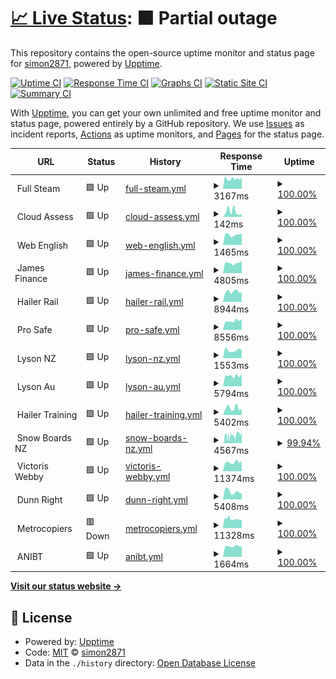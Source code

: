 # [📈 Live Status](https://demo.upptime.js.org): <!--live status--> **🟧 Partial outage**

This repository contains the open-source uptime monitor and status page for [simon2871](https://demo.upptime.js.org), powered by [Upptime](https://github.com/upptime/upptime).

[![Uptime CI](https://github.com/simon2871/fs-websitemonitor/workflows/Uptime%20CI/badge.svg)](https://github.com/simon2871/fs-websitemonitor/actions?query=workflow%3A%22Uptime+CI%22)
[![Response Time CI](https://github.com/simon2871/fs-websitemonitor/workflows/Response%20Time%20CI/badge.svg)](https://github.com/simon2871/fs-websitemonitor/actions?query=workflow%3A%22Response+Time+CI%22)
[![Graphs CI](https://github.com/simon2871/fs-websitemonitor/workflows/Graphs%20CI/badge.svg)](https://github.com/simon2871/fs-websitemonitor/actions?query=workflow%3A%22Graphs+CI%22)
[![Static Site CI](https://github.com/simon2871/fs-websitemonitor/workflows/Static%20Site%20CI/badge.svg)](https://github.com/simon2871/fs-websitemonitor/actions?query=workflow%3A%22Static+Site+CI%22)
[![Summary CI](https://github.com/simon2871/fs-websitemonitor/workflows/Summary%20CI/badge.svg)](https://github.com/simon2871/fs-websitemonitor/actions?query=workflow%3A%22Summary+CI%22)

With [Upptime](https://upptime.js.org), you can get your own unlimited and free uptime monitor and status page, powered entirely by a GitHub repository. We use [Issues](https://github.com/simon2871/fs-websitemonitor/issues) as incident reports, [Actions](https://github.com/simon2871/fs-websitemonitor/actions) as uptime monitors, and [Pages](https://demo.upptime.js.org) for the status page.

<!--start: status pages-->
<!-- This summary is generated by Upptime (https://github.com/upptime/upptime) -->
<!-- Do not edit this manually, your changes will be overwritten -->
<!-- prettier-ignore -->
| URL | Status | History | Response Time | Uptime |
| --- | ------ | ------- | ------------- | ------ |
| <img alt="" src="https://icons.duckduckgo.com/ip3/.ico" height="13"> Full Steam | 🟩 Up | [full-steam.yml](https://github.com/simon2871/fs-websitemonitor/commits/HEAD/history/full-steam.yml) | <details><summary><img alt="Response time graph" src="./graphs/full-steam/response-time-week.png" height="20"> 3167ms</summary><br><a href="https://simon2871.github.io/fs-websitemonitor/history/full-steam"><img alt="Response time 3598" src="https://img.shields.io/endpoint?url=https%3A%2F%2Fraw.githubusercontent.com%2Fsimon2871%2Ffs-websitemonitor%2FHEAD%2Fapi%2Ffull-steam%2Fresponse-time.json"></a><br><a href="https://simon2871.github.io/fs-websitemonitor/history/full-steam"><img alt="24-hour response time 3437" src="https://img.shields.io/endpoint?url=https%3A%2F%2Fraw.githubusercontent.com%2Fsimon2871%2Ffs-websitemonitor%2FHEAD%2Fapi%2Ffull-steam%2Fresponse-time-day.json"></a><br><a href="https://simon2871.github.io/fs-websitemonitor/history/full-steam"><img alt="7-day response time 3167" src="https://img.shields.io/endpoint?url=https%3A%2F%2Fraw.githubusercontent.com%2Fsimon2871%2Ffs-websitemonitor%2FHEAD%2Fapi%2Ffull-steam%2Fresponse-time-week.json"></a><br><a href="https://simon2871.github.io/fs-websitemonitor/history/full-steam"><img alt="30-day response time 3723" src="https://img.shields.io/endpoint?url=https%3A%2F%2Fraw.githubusercontent.com%2Fsimon2871%2Ffs-websitemonitor%2FHEAD%2Fapi%2Ffull-steam%2Fresponse-time-month.json"></a><br><a href="https://simon2871.github.io/fs-websitemonitor/history/full-steam"><img alt="1-year response time 3598" src="https://img.shields.io/endpoint?url=https%3A%2F%2Fraw.githubusercontent.com%2Fsimon2871%2Ffs-websitemonitor%2FHEAD%2Fapi%2Ffull-steam%2Fresponse-time-year.json"></a></details> | <details><summary><a href="https://simon2871.github.io/fs-websitemonitor/history/full-steam">100.00%</a></summary><a href="https://simon2871.github.io/fs-websitemonitor/history/full-steam"><img alt="All-time uptime 96.96%" src="https://img.shields.io/endpoint?url=https%3A%2F%2Fraw.githubusercontent.com%2Fsimon2871%2Ffs-websitemonitor%2FHEAD%2Fapi%2Ffull-steam%2Fuptime.json"></a><br><a href="https://simon2871.github.io/fs-websitemonitor/history/full-steam"><img alt="24-hour uptime 100.00%" src="https://img.shields.io/endpoint?url=https%3A%2F%2Fraw.githubusercontent.com%2Fsimon2871%2Ffs-websitemonitor%2FHEAD%2Fapi%2Ffull-steam%2Fuptime-day.json"></a><br><a href="https://simon2871.github.io/fs-websitemonitor/history/full-steam"><img alt="7-day uptime 100.00%" src="https://img.shields.io/endpoint?url=https%3A%2F%2Fraw.githubusercontent.com%2Fsimon2871%2Ffs-websitemonitor%2FHEAD%2Fapi%2Ffull-steam%2Fuptime-week.json"></a><br><a href="https://simon2871.github.io/fs-websitemonitor/history/full-steam"><img alt="30-day uptime 99.83%" src="https://img.shields.io/endpoint?url=https%3A%2F%2Fraw.githubusercontent.com%2Fsimon2871%2Ffs-websitemonitor%2FHEAD%2Fapi%2Ffull-steam%2Fuptime-month.json"></a><br><a href="https://simon2871.github.io/fs-websitemonitor/history/full-steam"><img alt="1-year uptime 96.96%" src="https://img.shields.io/endpoint?url=https%3A%2F%2Fraw.githubusercontent.com%2Fsimon2871%2Ffs-websitemonitor%2FHEAD%2Fapi%2Ffull-steam%2Fuptime-year.json"></a></details>
| <img alt="" src="https://icons.duckduckgo.com/ip3/.ico" height="13"> Cloud Assess | 🟩 Up | [cloud-assess.yml](https://github.com/simon2871/fs-websitemonitor/commits/HEAD/history/cloud-assess.yml) | <details><summary><img alt="Response time graph" src="./graphs/cloud-assess/response-time-week.png" height="20"> 142ms</summary><br><a href="https://simon2871.github.io/fs-websitemonitor/history/cloud-assess"><img alt="Response time 294" src="https://img.shields.io/endpoint?url=https%3A%2F%2Fraw.githubusercontent.com%2Fsimon2871%2Ffs-websitemonitor%2FHEAD%2Fapi%2Fcloud-assess%2Fresponse-time.json"></a><br><a href="https://simon2871.github.io/fs-websitemonitor/history/cloud-assess"><img alt="24-hour response time 79" src="https://img.shields.io/endpoint?url=https%3A%2F%2Fraw.githubusercontent.com%2Fsimon2871%2Ffs-websitemonitor%2FHEAD%2Fapi%2Fcloud-assess%2Fresponse-time-day.json"></a><br><a href="https://simon2871.github.io/fs-websitemonitor/history/cloud-assess"><img alt="7-day response time 142" src="https://img.shields.io/endpoint?url=https%3A%2F%2Fraw.githubusercontent.com%2Fsimon2871%2Ffs-websitemonitor%2FHEAD%2Fapi%2Fcloud-assess%2Fresponse-time-week.json"></a><br><a href="https://simon2871.github.io/fs-websitemonitor/history/cloud-assess"><img alt="30-day response time 191" src="https://img.shields.io/endpoint?url=https%3A%2F%2Fraw.githubusercontent.com%2Fsimon2871%2Ffs-websitemonitor%2FHEAD%2Fapi%2Fcloud-assess%2Fresponse-time-month.json"></a><br><a href="https://simon2871.github.io/fs-websitemonitor/history/cloud-assess"><img alt="1-year response time 294" src="https://img.shields.io/endpoint?url=https%3A%2F%2Fraw.githubusercontent.com%2Fsimon2871%2Ffs-websitemonitor%2FHEAD%2Fapi%2Fcloud-assess%2Fresponse-time-year.json"></a></details> | <details><summary><a href="https://simon2871.github.io/fs-websitemonitor/history/cloud-assess">100.00%</a></summary><a href="https://simon2871.github.io/fs-websitemonitor/history/cloud-assess"><img alt="All-time uptime 99.96%" src="https://img.shields.io/endpoint?url=https%3A%2F%2Fraw.githubusercontent.com%2Fsimon2871%2Ffs-websitemonitor%2FHEAD%2Fapi%2Fcloud-assess%2Fuptime.json"></a><br><a href="https://simon2871.github.io/fs-websitemonitor/history/cloud-assess"><img alt="24-hour uptime 100.00%" src="https://img.shields.io/endpoint?url=https%3A%2F%2Fraw.githubusercontent.com%2Fsimon2871%2Ffs-websitemonitor%2FHEAD%2Fapi%2Fcloud-assess%2Fuptime-day.json"></a><br><a href="https://simon2871.github.io/fs-websitemonitor/history/cloud-assess"><img alt="7-day uptime 100.00%" src="https://img.shields.io/endpoint?url=https%3A%2F%2Fraw.githubusercontent.com%2Fsimon2871%2Ffs-websitemonitor%2FHEAD%2Fapi%2Fcloud-assess%2Fuptime-week.json"></a><br><a href="https://simon2871.github.io/fs-websitemonitor/history/cloud-assess"><img alt="30-day uptime 100.00%" src="https://img.shields.io/endpoint?url=https%3A%2F%2Fraw.githubusercontent.com%2Fsimon2871%2Ffs-websitemonitor%2FHEAD%2Fapi%2Fcloud-assess%2Fuptime-month.json"></a><br><a href="https://simon2871.github.io/fs-websitemonitor/history/cloud-assess"><img alt="1-year uptime 99.96%" src="https://img.shields.io/endpoint?url=https%3A%2F%2Fraw.githubusercontent.com%2Fsimon2871%2Ffs-websitemonitor%2FHEAD%2Fapi%2Fcloud-assess%2Fuptime-year.json"></a></details>
| <img alt="" src="https://icons.duckduckgo.com/ip3/.ico" height="13"> Web English | 🟩 Up | [web-english.yml](https://github.com/simon2871/fs-websitemonitor/commits/HEAD/history/web-english.yml) | <details><summary><img alt="Response time graph" src="./graphs/web-english/response-time-week.png" height="20"> 1465ms</summary><br><a href="https://simon2871.github.io/fs-websitemonitor/history/web-english"><img alt="Response time 1514" src="https://img.shields.io/endpoint?url=https%3A%2F%2Fraw.githubusercontent.com%2Fsimon2871%2Ffs-websitemonitor%2FHEAD%2Fapi%2Fweb-english%2Fresponse-time.json"></a><br><a href="https://simon2871.github.io/fs-websitemonitor/history/web-english"><img alt="24-hour response time 1654" src="https://img.shields.io/endpoint?url=https%3A%2F%2Fraw.githubusercontent.com%2Fsimon2871%2Ffs-websitemonitor%2FHEAD%2Fapi%2Fweb-english%2Fresponse-time-day.json"></a><br><a href="https://simon2871.github.io/fs-websitemonitor/history/web-english"><img alt="7-day response time 1465" src="https://img.shields.io/endpoint?url=https%3A%2F%2Fraw.githubusercontent.com%2Fsimon2871%2Ffs-websitemonitor%2FHEAD%2Fapi%2Fweb-english%2Fresponse-time-week.json"></a><br><a href="https://simon2871.github.io/fs-websitemonitor/history/web-english"><img alt="30-day response time 1434" src="https://img.shields.io/endpoint?url=https%3A%2F%2Fraw.githubusercontent.com%2Fsimon2871%2Ffs-websitemonitor%2FHEAD%2Fapi%2Fweb-english%2Fresponse-time-month.json"></a><br><a href="https://simon2871.github.io/fs-websitemonitor/history/web-english"><img alt="1-year response time 1514" src="https://img.shields.io/endpoint?url=https%3A%2F%2Fraw.githubusercontent.com%2Fsimon2871%2Ffs-websitemonitor%2FHEAD%2Fapi%2Fweb-english%2Fresponse-time-year.json"></a></details> | <details><summary><a href="https://simon2871.github.io/fs-websitemonitor/history/web-english">100.00%</a></summary><a href="https://simon2871.github.io/fs-websitemonitor/history/web-english"><img alt="All-time uptime 99.94%" src="https://img.shields.io/endpoint?url=https%3A%2F%2Fraw.githubusercontent.com%2Fsimon2871%2Ffs-websitemonitor%2FHEAD%2Fapi%2Fweb-english%2Fuptime.json"></a><br><a href="https://simon2871.github.io/fs-websitemonitor/history/web-english"><img alt="24-hour uptime 100.00%" src="https://img.shields.io/endpoint?url=https%3A%2F%2Fraw.githubusercontent.com%2Fsimon2871%2Ffs-websitemonitor%2FHEAD%2Fapi%2Fweb-english%2Fuptime-day.json"></a><br><a href="https://simon2871.github.io/fs-websitemonitor/history/web-english"><img alt="7-day uptime 100.00%" src="https://img.shields.io/endpoint?url=https%3A%2F%2Fraw.githubusercontent.com%2Fsimon2871%2Ffs-websitemonitor%2FHEAD%2Fapi%2Fweb-english%2Fuptime-week.json"></a><br><a href="https://simon2871.github.io/fs-websitemonitor/history/web-english"><img alt="30-day uptime 100.00%" src="https://img.shields.io/endpoint?url=https%3A%2F%2Fraw.githubusercontent.com%2Fsimon2871%2Ffs-websitemonitor%2FHEAD%2Fapi%2Fweb-english%2Fuptime-month.json"></a><br><a href="https://simon2871.github.io/fs-websitemonitor/history/web-english"><img alt="1-year uptime 99.94%" src="https://img.shields.io/endpoint?url=https%3A%2F%2Fraw.githubusercontent.com%2Fsimon2871%2Ffs-websitemonitor%2FHEAD%2Fapi%2Fweb-english%2Fuptime-year.json"></a></details>
| <img alt="" src="https://icons.duckduckgo.com/ip3/.ico" height="13"> James Finance | 🟩 Up | [james-finance.yml](https://github.com/simon2871/fs-websitemonitor/commits/HEAD/history/james-finance.yml) | <details><summary><img alt="Response time graph" src="./graphs/james-finance/response-time-week.png" height="20"> 4805ms</summary><br><a href="https://simon2871.github.io/fs-websitemonitor/history/james-finance"><img alt="Response time 4375" src="https://img.shields.io/endpoint?url=https%3A%2F%2Fraw.githubusercontent.com%2Fsimon2871%2Ffs-websitemonitor%2FHEAD%2Fapi%2Fjames-finance%2Fresponse-time.json"></a><br><a href="https://simon2871.github.io/fs-websitemonitor/history/james-finance"><img alt="24-hour response time 5823" src="https://img.shields.io/endpoint?url=https%3A%2F%2Fraw.githubusercontent.com%2Fsimon2871%2Ffs-websitemonitor%2FHEAD%2Fapi%2Fjames-finance%2Fresponse-time-day.json"></a><br><a href="https://simon2871.github.io/fs-websitemonitor/history/james-finance"><img alt="7-day response time 4805" src="https://img.shields.io/endpoint?url=https%3A%2F%2Fraw.githubusercontent.com%2Fsimon2871%2Ffs-websitemonitor%2FHEAD%2Fapi%2Fjames-finance%2Fresponse-time-week.json"></a><br><a href="https://simon2871.github.io/fs-websitemonitor/history/james-finance"><img alt="30-day response time 4635" src="https://img.shields.io/endpoint?url=https%3A%2F%2Fraw.githubusercontent.com%2Fsimon2871%2Ffs-websitemonitor%2FHEAD%2Fapi%2Fjames-finance%2Fresponse-time-month.json"></a><br><a href="https://simon2871.github.io/fs-websitemonitor/history/james-finance"><img alt="1-year response time 4375" src="https://img.shields.io/endpoint?url=https%3A%2F%2Fraw.githubusercontent.com%2Fsimon2871%2Ffs-websitemonitor%2FHEAD%2Fapi%2Fjames-finance%2Fresponse-time-year.json"></a></details> | <details><summary><a href="https://simon2871.github.io/fs-websitemonitor/history/james-finance">100.00%</a></summary><a href="https://simon2871.github.io/fs-websitemonitor/history/james-finance"><img alt="All-time uptime 99.94%" src="https://img.shields.io/endpoint?url=https%3A%2F%2Fraw.githubusercontent.com%2Fsimon2871%2Ffs-websitemonitor%2FHEAD%2Fapi%2Fjames-finance%2Fuptime.json"></a><br><a href="https://simon2871.github.io/fs-websitemonitor/history/james-finance"><img alt="24-hour uptime 100.00%" src="https://img.shields.io/endpoint?url=https%3A%2F%2Fraw.githubusercontent.com%2Fsimon2871%2Ffs-websitemonitor%2FHEAD%2Fapi%2Fjames-finance%2Fuptime-day.json"></a><br><a href="https://simon2871.github.io/fs-websitemonitor/history/james-finance"><img alt="7-day uptime 100.00%" src="https://img.shields.io/endpoint?url=https%3A%2F%2Fraw.githubusercontent.com%2Fsimon2871%2Ffs-websitemonitor%2FHEAD%2Fapi%2Fjames-finance%2Fuptime-week.json"></a><br><a href="https://simon2871.github.io/fs-websitemonitor/history/james-finance"><img alt="30-day uptime 100.00%" src="https://img.shields.io/endpoint?url=https%3A%2F%2Fraw.githubusercontent.com%2Fsimon2871%2Ffs-websitemonitor%2FHEAD%2Fapi%2Fjames-finance%2Fuptime-month.json"></a><br><a href="https://simon2871.github.io/fs-websitemonitor/history/james-finance"><img alt="1-year uptime 99.94%" src="https://img.shields.io/endpoint?url=https%3A%2F%2Fraw.githubusercontent.com%2Fsimon2871%2Ffs-websitemonitor%2FHEAD%2Fapi%2Fjames-finance%2Fuptime-year.json"></a></details>
| <img alt="" src="https://icons.duckduckgo.com/ip3/.ico" height="13"> Hailer Rail | 🟩 Up | [hailer-rail.yml](https://github.com/simon2871/fs-websitemonitor/commits/HEAD/history/hailer-rail.yml) | <details><summary><img alt="Response time graph" src="./graphs/hailer-rail/response-time-week.png" height="20"> 8944ms</summary><br><a href="https://simon2871.github.io/fs-websitemonitor/history/hailer-rail"><img alt="Response time 9439" src="https://img.shields.io/endpoint?url=https%3A%2F%2Fraw.githubusercontent.com%2Fsimon2871%2Ffs-websitemonitor%2FHEAD%2Fapi%2Fhailer-rail%2Fresponse-time.json"></a><br><a href="https://simon2871.github.io/fs-websitemonitor/history/hailer-rail"><img alt="24-hour response time 7217" src="https://img.shields.io/endpoint?url=https%3A%2F%2Fraw.githubusercontent.com%2Fsimon2871%2Ffs-websitemonitor%2FHEAD%2Fapi%2Fhailer-rail%2Fresponse-time-day.json"></a><br><a href="https://simon2871.github.io/fs-websitemonitor/history/hailer-rail"><img alt="7-day response time 8944" src="https://img.shields.io/endpoint?url=https%3A%2F%2Fraw.githubusercontent.com%2Fsimon2871%2Ffs-websitemonitor%2FHEAD%2Fapi%2Fhailer-rail%2Fresponse-time-week.json"></a><br><a href="https://simon2871.github.io/fs-websitemonitor/history/hailer-rail"><img alt="30-day response time 9242" src="https://img.shields.io/endpoint?url=https%3A%2F%2Fraw.githubusercontent.com%2Fsimon2871%2Ffs-websitemonitor%2FHEAD%2Fapi%2Fhailer-rail%2Fresponse-time-month.json"></a><br><a href="https://simon2871.github.io/fs-websitemonitor/history/hailer-rail"><img alt="1-year response time 9439" src="https://img.shields.io/endpoint?url=https%3A%2F%2Fraw.githubusercontent.com%2Fsimon2871%2Ffs-websitemonitor%2FHEAD%2Fapi%2Fhailer-rail%2Fresponse-time-year.json"></a></details> | <details><summary><a href="https://simon2871.github.io/fs-websitemonitor/history/hailer-rail">100.00%</a></summary><a href="https://simon2871.github.io/fs-websitemonitor/history/hailer-rail"><img alt="All-time uptime 99.92%" src="https://img.shields.io/endpoint?url=https%3A%2F%2Fraw.githubusercontent.com%2Fsimon2871%2Ffs-websitemonitor%2FHEAD%2Fapi%2Fhailer-rail%2Fuptime.json"></a><br><a href="https://simon2871.github.io/fs-websitemonitor/history/hailer-rail"><img alt="24-hour uptime 100.00%" src="https://img.shields.io/endpoint?url=https%3A%2F%2Fraw.githubusercontent.com%2Fsimon2871%2Ffs-websitemonitor%2FHEAD%2Fapi%2Fhailer-rail%2Fuptime-day.json"></a><br><a href="https://simon2871.github.io/fs-websitemonitor/history/hailer-rail"><img alt="7-day uptime 100.00%" src="https://img.shields.io/endpoint?url=https%3A%2F%2Fraw.githubusercontent.com%2Fsimon2871%2Ffs-websitemonitor%2FHEAD%2Fapi%2Fhailer-rail%2Fuptime-week.json"></a><br><a href="https://simon2871.github.io/fs-websitemonitor/history/hailer-rail"><img alt="30-day uptime 99.93%" src="https://img.shields.io/endpoint?url=https%3A%2F%2Fraw.githubusercontent.com%2Fsimon2871%2Ffs-websitemonitor%2FHEAD%2Fapi%2Fhailer-rail%2Fuptime-month.json"></a><br><a href="https://simon2871.github.io/fs-websitemonitor/history/hailer-rail"><img alt="1-year uptime 99.92%" src="https://img.shields.io/endpoint?url=https%3A%2F%2Fraw.githubusercontent.com%2Fsimon2871%2Ffs-websitemonitor%2FHEAD%2Fapi%2Fhailer-rail%2Fuptime-year.json"></a></details>
| <img alt="" src="https://icons.duckduckgo.com/ip3/.ico" height="13"> Pro Safe | 🟩 Up | [pro-safe.yml](https://github.com/simon2871/fs-websitemonitor/commits/HEAD/history/pro-safe.yml) | <details><summary><img alt="Response time graph" src="./graphs/pro-safe/response-time-week.png" height="20"> 8556ms</summary><br><a href="https://simon2871.github.io/fs-websitemonitor/history/pro-safe"><img alt="Response time 9005" src="https://img.shields.io/endpoint?url=https%3A%2F%2Fraw.githubusercontent.com%2Fsimon2871%2Ffs-websitemonitor%2FHEAD%2Fapi%2Fpro-safe%2Fresponse-time.json"></a><br><a href="https://simon2871.github.io/fs-websitemonitor/history/pro-safe"><img alt="24-hour response time 10295" src="https://img.shields.io/endpoint?url=https%3A%2F%2Fraw.githubusercontent.com%2Fsimon2871%2Ffs-websitemonitor%2FHEAD%2Fapi%2Fpro-safe%2Fresponse-time-day.json"></a><br><a href="https://simon2871.github.io/fs-websitemonitor/history/pro-safe"><img alt="7-day response time 8556" src="https://img.shields.io/endpoint?url=https%3A%2F%2Fraw.githubusercontent.com%2Fsimon2871%2Ffs-websitemonitor%2FHEAD%2Fapi%2Fpro-safe%2Fresponse-time-week.json"></a><br><a href="https://simon2871.github.io/fs-websitemonitor/history/pro-safe"><img alt="30-day response time 9589" src="https://img.shields.io/endpoint?url=https%3A%2F%2Fraw.githubusercontent.com%2Fsimon2871%2Ffs-websitemonitor%2FHEAD%2Fapi%2Fpro-safe%2Fresponse-time-month.json"></a><br><a href="https://simon2871.github.io/fs-websitemonitor/history/pro-safe"><img alt="1-year response time 9005" src="https://img.shields.io/endpoint?url=https%3A%2F%2Fraw.githubusercontent.com%2Fsimon2871%2Ffs-websitemonitor%2FHEAD%2Fapi%2Fpro-safe%2Fresponse-time-year.json"></a></details> | <details><summary><a href="https://simon2871.github.io/fs-websitemonitor/history/pro-safe">100.00%</a></summary><a href="https://simon2871.github.io/fs-websitemonitor/history/pro-safe"><img alt="All-time uptime 99.80%" src="https://img.shields.io/endpoint?url=https%3A%2F%2Fraw.githubusercontent.com%2Fsimon2871%2Ffs-websitemonitor%2FHEAD%2Fapi%2Fpro-safe%2Fuptime.json"></a><br><a href="https://simon2871.github.io/fs-websitemonitor/history/pro-safe"><img alt="24-hour uptime 100.00%" src="https://img.shields.io/endpoint?url=https%3A%2F%2Fraw.githubusercontent.com%2Fsimon2871%2Ffs-websitemonitor%2FHEAD%2Fapi%2Fpro-safe%2Fuptime-day.json"></a><br><a href="https://simon2871.github.io/fs-websitemonitor/history/pro-safe"><img alt="7-day uptime 100.00%" src="https://img.shields.io/endpoint?url=https%3A%2F%2Fraw.githubusercontent.com%2Fsimon2871%2Ffs-websitemonitor%2FHEAD%2Fapi%2Fpro-safe%2Fuptime-week.json"></a><br><a href="https://simon2871.github.io/fs-websitemonitor/history/pro-safe"><img alt="30-day uptime 100.00%" src="https://img.shields.io/endpoint?url=https%3A%2F%2Fraw.githubusercontent.com%2Fsimon2871%2Ffs-websitemonitor%2FHEAD%2Fapi%2Fpro-safe%2Fuptime-month.json"></a><br><a href="https://simon2871.github.io/fs-websitemonitor/history/pro-safe"><img alt="1-year uptime 99.80%" src="https://img.shields.io/endpoint?url=https%3A%2F%2Fraw.githubusercontent.com%2Fsimon2871%2Ffs-websitemonitor%2FHEAD%2Fapi%2Fpro-safe%2Fuptime-year.json"></a></details>
| <img alt="" src="https://icons.duckduckgo.com/ip3/.ico" height="13"> Lyson NZ | 🟩 Up | [lyson-nz.yml](https://github.com/simon2871/fs-websitemonitor/commits/HEAD/history/lyson-nz.yml) | <details><summary><img alt="Response time graph" src="./graphs/lyson-nz/response-time-week.png" height="20"> 1553ms</summary><br><a href="https://simon2871.github.io/fs-websitemonitor/history/lyson-nz"><img alt="Response time 3134" src="https://img.shields.io/endpoint?url=https%3A%2F%2Fraw.githubusercontent.com%2Fsimon2871%2Ffs-websitemonitor%2FHEAD%2Fapi%2Flyson-nz%2Fresponse-time.json"></a><br><a href="https://simon2871.github.io/fs-websitemonitor/history/lyson-nz"><img alt="24-hour response time 1616" src="https://img.shields.io/endpoint?url=https%3A%2F%2Fraw.githubusercontent.com%2Fsimon2871%2Ffs-websitemonitor%2FHEAD%2Fapi%2Flyson-nz%2Fresponse-time-day.json"></a><br><a href="https://simon2871.github.io/fs-websitemonitor/history/lyson-nz"><img alt="7-day response time 1553" src="https://img.shields.io/endpoint?url=https%3A%2F%2Fraw.githubusercontent.com%2Fsimon2871%2Ffs-websitemonitor%2FHEAD%2Fapi%2Flyson-nz%2Fresponse-time-week.json"></a><br><a href="https://simon2871.github.io/fs-websitemonitor/history/lyson-nz"><img alt="30-day response time 1500" src="https://img.shields.io/endpoint?url=https%3A%2F%2Fraw.githubusercontent.com%2Fsimon2871%2Ffs-websitemonitor%2FHEAD%2Fapi%2Flyson-nz%2Fresponse-time-month.json"></a><br><a href="https://simon2871.github.io/fs-websitemonitor/history/lyson-nz"><img alt="1-year response time 3134" src="https://img.shields.io/endpoint?url=https%3A%2F%2Fraw.githubusercontent.com%2Fsimon2871%2Ffs-websitemonitor%2FHEAD%2Fapi%2Flyson-nz%2Fresponse-time-year.json"></a></details> | <details><summary><a href="https://simon2871.github.io/fs-websitemonitor/history/lyson-nz">100.00%</a></summary><a href="https://simon2871.github.io/fs-websitemonitor/history/lyson-nz"><img alt="All-time uptime 98.65%" src="https://img.shields.io/endpoint?url=https%3A%2F%2Fraw.githubusercontent.com%2Fsimon2871%2Ffs-websitemonitor%2FHEAD%2Fapi%2Flyson-nz%2Fuptime.json"></a><br><a href="https://simon2871.github.io/fs-websitemonitor/history/lyson-nz"><img alt="24-hour uptime 100.00%" src="https://img.shields.io/endpoint?url=https%3A%2F%2Fraw.githubusercontent.com%2Fsimon2871%2Ffs-websitemonitor%2FHEAD%2Fapi%2Flyson-nz%2Fuptime-day.json"></a><br><a href="https://simon2871.github.io/fs-websitemonitor/history/lyson-nz"><img alt="7-day uptime 100.00%" src="https://img.shields.io/endpoint?url=https%3A%2F%2Fraw.githubusercontent.com%2Fsimon2871%2Ffs-websitemonitor%2FHEAD%2Fapi%2Flyson-nz%2Fuptime-week.json"></a><br><a href="https://simon2871.github.io/fs-websitemonitor/history/lyson-nz"><img alt="30-day uptime 100.00%" src="https://img.shields.io/endpoint?url=https%3A%2F%2Fraw.githubusercontent.com%2Fsimon2871%2Ffs-websitemonitor%2FHEAD%2Fapi%2Flyson-nz%2Fuptime-month.json"></a><br><a href="https://simon2871.github.io/fs-websitemonitor/history/lyson-nz"><img alt="1-year uptime 98.65%" src="https://img.shields.io/endpoint?url=https%3A%2F%2Fraw.githubusercontent.com%2Fsimon2871%2Ffs-websitemonitor%2FHEAD%2Fapi%2Flyson-nz%2Fuptime-year.json"></a></details>
| <img alt="" src="https://icons.duckduckgo.com/ip3/.ico" height="13"> Lyson Au | 🟩 Up | [lyson-au.yml](https://github.com/simon2871/fs-websitemonitor/commits/HEAD/history/lyson-au.yml) | <details><summary><img alt="Response time graph" src="./graphs/lyson-au/response-time-week.png" height="20"> 5794ms</summary><br><a href="https://simon2871.github.io/fs-websitemonitor/history/lyson-au"><img alt="Response time 5111" src="https://img.shields.io/endpoint?url=https%3A%2F%2Fraw.githubusercontent.com%2Fsimon2871%2Ffs-websitemonitor%2FHEAD%2Fapi%2Flyson-au%2Fresponse-time.json"></a><br><a href="https://simon2871.github.io/fs-websitemonitor/history/lyson-au"><img alt="24-hour response time 6721" src="https://img.shields.io/endpoint?url=https%3A%2F%2Fraw.githubusercontent.com%2Fsimon2871%2Ffs-websitemonitor%2FHEAD%2Fapi%2Flyson-au%2Fresponse-time-day.json"></a><br><a href="https://simon2871.github.io/fs-websitemonitor/history/lyson-au"><img alt="7-day response time 5794" src="https://img.shields.io/endpoint?url=https%3A%2F%2Fraw.githubusercontent.com%2Fsimon2871%2Ffs-websitemonitor%2FHEAD%2Fapi%2Flyson-au%2Fresponse-time-week.json"></a><br><a href="https://simon2871.github.io/fs-websitemonitor/history/lyson-au"><img alt="30-day response time 5143" src="https://img.shields.io/endpoint?url=https%3A%2F%2Fraw.githubusercontent.com%2Fsimon2871%2Ffs-websitemonitor%2FHEAD%2Fapi%2Flyson-au%2Fresponse-time-month.json"></a><br><a href="https://simon2871.github.io/fs-websitemonitor/history/lyson-au"><img alt="1-year response time 5111" src="https://img.shields.io/endpoint?url=https%3A%2F%2Fraw.githubusercontent.com%2Fsimon2871%2Ffs-websitemonitor%2FHEAD%2Fapi%2Flyson-au%2Fresponse-time-year.json"></a></details> | <details><summary><a href="https://simon2871.github.io/fs-websitemonitor/history/lyson-au">100.00%</a></summary><a href="https://simon2871.github.io/fs-websitemonitor/history/lyson-au"><img alt="All-time uptime 99.88%" src="https://img.shields.io/endpoint?url=https%3A%2F%2Fraw.githubusercontent.com%2Fsimon2871%2Ffs-websitemonitor%2FHEAD%2Fapi%2Flyson-au%2Fuptime.json"></a><br><a href="https://simon2871.github.io/fs-websitemonitor/history/lyson-au"><img alt="24-hour uptime 100.00%" src="https://img.shields.io/endpoint?url=https%3A%2F%2Fraw.githubusercontent.com%2Fsimon2871%2Ffs-websitemonitor%2FHEAD%2Fapi%2Flyson-au%2Fuptime-day.json"></a><br><a href="https://simon2871.github.io/fs-websitemonitor/history/lyson-au"><img alt="7-day uptime 100.00%" src="https://img.shields.io/endpoint?url=https%3A%2F%2Fraw.githubusercontent.com%2Fsimon2871%2Ffs-websitemonitor%2FHEAD%2Fapi%2Flyson-au%2Fuptime-week.json"></a><br><a href="https://simon2871.github.io/fs-websitemonitor/history/lyson-au"><img alt="30-day uptime 100.00%" src="https://img.shields.io/endpoint?url=https%3A%2F%2Fraw.githubusercontent.com%2Fsimon2871%2Ffs-websitemonitor%2FHEAD%2Fapi%2Flyson-au%2Fuptime-month.json"></a><br><a href="https://simon2871.github.io/fs-websitemonitor/history/lyson-au"><img alt="1-year uptime 99.88%" src="https://img.shields.io/endpoint?url=https%3A%2F%2Fraw.githubusercontent.com%2Fsimon2871%2Ffs-websitemonitor%2FHEAD%2Fapi%2Flyson-au%2Fuptime-year.json"></a></details>
| <img alt="" src="https://icons.duckduckgo.com/ip3/.ico" height="13"> Hailer Training | 🟩 Up | [hailer-training.yml](https://github.com/simon2871/fs-websitemonitor/commits/HEAD/history/hailer-training.yml) | <details><summary><img alt="Response time graph" src="./graphs/hailer-training/response-time-week.png" height="20"> 5402ms</summary><br><a href="https://simon2871.github.io/fs-websitemonitor/history/hailer-training"><img alt="Response time 4405" src="https://img.shields.io/endpoint?url=https%3A%2F%2Fraw.githubusercontent.com%2Fsimon2871%2Ffs-websitemonitor%2FHEAD%2Fapi%2Fhailer-training%2Fresponse-time.json"></a><br><a href="https://simon2871.github.io/fs-websitemonitor/history/hailer-training"><img alt="24-hour response time 4299" src="https://img.shields.io/endpoint?url=https%3A%2F%2Fraw.githubusercontent.com%2Fsimon2871%2Ffs-websitemonitor%2FHEAD%2Fapi%2Fhailer-training%2Fresponse-time-day.json"></a><br><a href="https://simon2871.github.io/fs-websitemonitor/history/hailer-training"><img alt="7-day response time 5402" src="https://img.shields.io/endpoint?url=https%3A%2F%2Fraw.githubusercontent.com%2Fsimon2871%2Ffs-websitemonitor%2FHEAD%2Fapi%2Fhailer-training%2Fresponse-time-week.json"></a><br><a href="https://simon2871.github.io/fs-websitemonitor/history/hailer-training"><img alt="30-day response time 5039" src="https://img.shields.io/endpoint?url=https%3A%2F%2Fraw.githubusercontent.com%2Fsimon2871%2Ffs-websitemonitor%2FHEAD%2Fapi%2Fhailer-training%2Fresponse-time-month.json"></a><br><a href="https://simon2871.github.io/fs-websitemonitor/history/hailer-training"><img alt="1-year response time 4405" src="https://img.shields.io/endpoint?url=https%3A%2F%2Fraw.githubusercontent.com%2Fsimon2871%2Ffs-websitemonitor%2FHEAD%2Fapi%2Fhailer-training%2Fresponse-time-year.json"></a></details> | <details><summary><a href="https://simon2871.github.io/fs-websitemonitor/history/hailer-training">100.00%</a></summary><a href="https://simon2871.github.io/fs-websitemonitor/history/hailer-training"><img alt="All-time uptime 99.87%" src="https://img.shields.io/endpoint?url=https%3A%2F%2Fraw.githubusercontent.com%2Fsimon2871%2Ffs-websitemonitor%2FHEAD%2Fapi%2Fhailer-training%2Fuptime.json"></a><br><a href="https://simon2871.github.io/fs-websitemonitor/history/hailer-training"><img alt="24-hour uptime 100.00%" src="https://img.shields.io/endpoint?url=https%3A%2F%2Fraw.githubusercontent.com%2Fsimon2871%2Ffs-websitemonitor%2FHEAD%2Fapi%2Fhailer-training%2Fuptime-day.json"></a><br><a href="https://simon2871.github.io/fs-websitemonitor/history/hailer-training"><img alt="7-day uptime 100.00%" src="https://img.shields.io/endpoint?url=https%3A%2F%2Fraw.githubusercontent.com%2Fsimon2871%2Ffs-websitemonitor%2FHEAD%2Fapi%2Fhailer-training%2Fuptime-week.json"></a><br><a href="https://simon2871.github.io/fs-websitemonitor/history/hailer-training"><img alt="30-day uptime 100.00%" src="https://img.shields.io/endpoint?url=https%3A%2F%2Fraw.githubusercontent.com%2Fsimon2871%2Ffs-websitemonitor%2FHEAD%2Fapi%2Fhailer-training%2Fuptime-month.json"></a><br><a href="https://simon2871.github.io/fs-websitemonitor/history/hailer-training"><img alt="1-year uptime 99.87%" src="https://img.shields.io/endpoint?url=https%3A%2F%2Fraw.githubusercontent.com%2Fsimon2871%2Ffs-websitemonitor%2FHEAD%2Fapi%2Fhailer-training%2Fuptime-year.json"></a></details>
| <img alt="" src="https://icons.duckduckgo.com/ip3/.ico" height="13"> Snow Boards NZ | 🟩 Up | [snow-boards-nz.yml](https://github.com/simon2871/fs-websitemonitor/commits/HEAD/history/snow-boards-nz.yml) | <details><summary><img alt="Response time graph" src="./graphs/snow-boards-nz/response-time-week.png" height="20"> 4567ms</summary><br><a href="https://simon2871.github.io/fs-websitemonitor/history/snow-boards-nz"><img alt="Response time 4905" src="https://img.shields.io/endpoint?url=https%3A%2F%2Fraw.githubusercontent.com%2Fsimon2871%2Ffs-websitemonitor%2FHEAD%2Fapi%2Fsnow-boards-nz%2Fresponse-time.json"></a><br><a href="https://simon2871.github.io/fs-websitemonitor/history/snow-boards-nz"><img alt="24-hour response time 4308" src="https://img.shields.io/endpoint?url=https%3A%2F%2Fraw.githubusercontent.com%2Fsimon2871%2Ffs-websitemonitor%2FHEAD%2Fapi%2Fsnow-boards-nz%2Fresponse-time-day.json"></a><br><a href="https://simon2871.github.io/fs-websitemonitor/history/snow-boards-nz"><img alt="7-day response time 4567" src="https://img.shields.io/endpoint?url=https%3A%2F%2Fraw.githubusercontent.com%2Fsimon2871%2Ffs-websitemonitor%2FHEAD%2Fapi%2Fsnow-boards-nz%2Fresponse-time-week.json"></a><br><a href="https://simon2871.github.io/fs-websitemonitor/history/snow-boards-nz"><img alt="30-day response time 4615" src="https://img.shields.io/endpoint?url=https%3A%2F%2Fraw.githubusercontent.com%2Fsimon2871%2Ffs-websitemonitor%2FHEAD%2Fapi%2Fsnow-boards-nz%2Fresponse-time-month.json"></a><br><a href="https://simon2871.github.io/fs-websitemonitor/history/snow-boards-nz"><img alt="1-year response time 4905" src="https://img.shields.io/endpoint?url=https%3A%2F%2Fraw.githubusercontent.com%2Fsimon2871%2Ffs-websitemonitor%2FHEAD%2Fapi%2Fsnow-boards-nz%2Fresponse-time-year.json"></a></details> | <details><summary><a href="https://simon2871.github.io/fs-websitemonitor/history/snow-boards-nz">99.94%</a></summary><a href="https://simon2871.github.io/fs-websitemonitor/history/snow-boards-nz"><img alt="All-time uptime 99.89%" src="https://img.shields.io/endpoint?url=https%3A%2F%2Fraw.githubusercontent.com%2Fsimon2871%2Ffs-websitemonitor%2FHEAD%2Fapi%2Fsnow-boards-nz%2Fuptime.json"></a><br><a href="https://simon2871.github.io/fs-websitemonitor/history/snow-boards-nz"><img alt="24-hour uptime 99.61%" src="https://img.shields.io/endpoint?url=https%3A%2F%2Fraw.githubusercontent.com%2Fsimon2871%2Ffs-websitemonitor%2FHEAD%2Fapi%2Fsnow-boards-nz%2Fuptime-day.json"></a><br><a href="https://simon2871.github.io/fs-websitemonitor/history/snow-boards-nz"><img alt="7-day uptime 99.94%" src="https://img.shields.io/endpoint?url=https%3A%2F%2Fraw.githubusercontent.com%2Fsimon2871%2Ffs-websitemonitor%2FHEAD%2Fapi%2Fsnow-boards-nz%2Fuptime-week.json"></a><br><a href="https://simon2871.github.io/fs-websitemonitor/history/snow-boards-nz"><img alt="30-day uptime 99.99%" src="https://img.shields.io/endpoint?url=https%3A%2F%2Fraw.githubusercontent.com%2Fsimon2871%2Ffs-websitemonitor%2FHEAD%2Fapi%2Fsnow-boards-nz%2Fuptime-month.json"></a><br><a href="https://simon2871.github.io/fs-websitemonitor/history/snow-boards-nz"><img alt="1-year uptime 99.89%" src="https://img.shields.io/endpoint?url=https%3A%2F%2Fraw.githubusercontent.com%2Fsimon2871%2Ffs-websitemonitor%2FHEAD%2Fapi%2Fsnow-boards-nz%2Fuptime-year.json"></a></details>
| <img alt="" src="https://icons.duckduckgo.com/ip3/.ico" height="13"> Victoris Webby | 🟩 Up | [victoris-webby.yml](https://github.com/simon2871/fs-websitemonitor/commits/HEAD/history/victoris-webby.yml) | <details><summary><img alt="Response time graph" src="./graphs/victoris-webby/response-time-week.png" height="20"> 11374ms</summary><br><a href="https://simon2871.github.io/fs-websitemonitor/history/victoris-webby"><img alt="Response time 8413" src="https://img.shields.io/endpoint?url=https%3A%2F%2Fraw.githubusercontent.com%2Fsimon2871%2Ffs-websitemonitor%2FHEAD%2Fapi%2Fvictoris-webby%2Fresponse-time.json"></a><br><a href="https://simon2871.github.io/fs-websitemonitor/history/victoris-webby"><img alt="24-hour response time 12772" src="https://img.shields.io/endpoint?url=https%3A%2F%2Fraw.githubusercontent.com%2Fsimon2871%2Ffs-websitemonitor%2FHEAD%2Fapi%2Fvictoris-webby%2Fresponse-time-day.json"></a><br><a href="https://simon2871.github.io/fs-websitemonitor/history/victoris-webby"><img alt="7-day response time 11374" src="https://img.shields.io/endpoint?url=https%3A%2F%2Fraw.githubusercontent.com%2Fsimon2871%2Ffs-websitemonitor%2FHEAD%2Fapi%2Fvictoris-webby%2Fresponse-time-week.json"></a><br><a href="https://simon2871.github.io/fs-websitemonitor/history/victoris-webby"><img alt="30-day response time 11660" src="https://img.shields.io/endpoint?url=https%3A%2F%2Fraw.githubusercontent.com%2Fsimon2871%2Ffs-websitemonitor%2FHEAD%2Fapi%2Fvictoris-webby%2Fresponse-time-month.json"></a><br><a href="https://simon2871.github.io/fs-websitemonitor/history/victoris-webby"><img alt="1-year response time 8413" src="https://img.shields.io/endpoint?url=https%3A%2F%2Fraw.githubusercontent.com%2Fsimon2871%2Ffs-websitemonitor%2FHEAD%2Fapi%2Fvictoris-webby%2Fresponse-time-year.json"></a></details> | <details><summary><a href="https://simon2871.github.io/fs-websitemonitor/history/victoris-webby">100.00%</a></summary><a href="https://simon2871.github.io/fs-websitemonitor/history/victoris-webby"><img alt="All-time uptime 90.50%" src="https://img.shields.io/endpoint?url=https%3A%2F%2Fraw.githubusercontent.com%2Fsimon2871%2Ffs-websitemonitor%2FHEAD%2Fapi%2Fvictoris-webby%2Fuptime.json"></a><br><a href="https://simon2871.github.io/fs-websitemonitor/history/victoris-webby"><img alt="24-hour uptime 100.00%" src="https://img.shields.io/endpoint?url=https%3A%2F%2Fraw.githubusercontent.com%2Fsimon2871%2Ffs-websitemonitor%2FHEAD%2Fapi%2Fvictoris-webby%2Fuptime-day.json"></a><br><a href="https://simon2871.github.io/fs-websitemonitor/history/victoris-webby"><img alt="7-day uptime 100.00%" src="https://img.shields.io/endpoint?url=https%3A%2F%2Fraw.githubusercontent.com%2Fsimon2871%2Ffs-websitemonitor%2FHEAD%2Fapi%2Fvictoris-webby%2Fuptime-week.json"></a><br><a href="https://simon2871.github.io/fs-websitemonitor/history/victoris-webby"><img alt="30-day uptime 100.00%" src="https://img.shields.io/endpoint?url=https%3A%2F%2Fraw.githubusercontent.com%2Fsimon2871%2Ffs-websitemonitor%2FHEAD%2Fapi%2Fvictoris-webby%2Fuptime-month.json"></a><br><a href="https://simon2871.github.io/fs-websitemonitor/history/victoris-webby"><img alt="1-year uptime 90.50%" src="https://img.shields.io/endpoint?url=https%3A%2F%2Fraw.githubusercontent.com%2Fsimon2871%2Ffs-websitemonitor%2FHEAD%2Fapi%2Fvictoris-webby%2Fuptime-year.json"></a></details>
| <img alt="" src="https://icons.duckduckgo.com/ip3/.ico" height="13"> Dunn Right | 🟩 Up | [dunn-right.yml](https://github.com/simon2871/fs-websitemonitor/commits/HEAD/history/dunn-right.yml) | <details><summary><img alt="Response time graph" src="./graphs/dunn-right/response-time-week.png" height="20"> 5408ms</summary><br><a href="https://simon2871.github.io/fs-websitemonitor/history/dunn-right"><img alt="Response time 5392" src="https://img.shields.io/endpoint?url=https%3A%2F%2Fraw.githubusercontent.com%2Fsimon2871%2Ffs-websitemonitor%2FHEAD%2Fapi%2Fdunn-right%2Fresponse-time.json"></a><br><a href="https://simon2871.github.io/fs-websitemonitor/history/dunn-right"><img alt="24-hour response time 4091" src="https://img.shields.io/endpoint?url=https%3A%2F%2Fraw.githubusercontent.com%2Fsimon2871%2Ffs-websitemonitor%2FHEAD%2Fapi%2Fdunn-right%2Fresponse-time-day.json"></a><br><a href="https://simon2871.github.io/fs-websitemonitor/history/dunn-right"><img alt="7-day response time 5408" src="https://img.shields.io/endpoint?url=https%3A%2F%2Fraw.githubusercontent.com%2Fsimon2871%2Ffs-websitemonitor%2FHEAD%2Fapi%2Fdunn-right%2Fresponse-time-week.json"></a><br><a href="https://simon2871.github.io/fs-websitemonitor/history/dunn-right"><img alt="30-day response time 5411" src="https://img.shields.io/endpoint?url=https%3A%2F%2Fraw.githubusercontent.com%2Fsimon2871%2Ffs-websitemonitor%2FHEAD%2Fapi%2Fdunn-right%2Fresponse-time-month.json"></a><br><a href="https://simon2871.github.io/fs-websitemonitor/history/dunn-right"><img alt="1-year response time 5392" src="https://img.shields.io/endpoint?url=https%3A%2F%2Fraw.githubusercontent.com%2Fsimon2871%2Ffs-websitemonitor%2FHEAD%2Fapi%2Fdunn-right%2Fresponse-time-year.json"></a></details> | <details><summary><a href="https://simon2871.github.io/fs-websitemonitor/history/dunn-right">100.00%</a></summary><a href="https://simon2871.github.io/fs-websitemonitor/history/dunn-right"><img alt="All-time uptime 99.92%" src="https://img.shields.io/endpoint?url=https%3A%2F%2Fraw.githubusercontent.com%2Fsimon2871%2Ffs-websitemonitor%2FHEAD%2Fapi%2Fdunn-right%2Fuptime.json"></a><br><a href="https://simon2871.github.io/fs-websitemonitor/history/dunn-right"><img alt="24-hour uptime 100.00%" src="https://img.shields.io/endpoint?url=https%3A%2F%2Fraw.githubusercontent.com%2Fsimon2871%2Ffs-websitemonitor%2FHEAD%2Fapi%2Fdunn-right%2Fuptime-day.json"></a><br><a href="https://simon2871.github.io/fs-websitemonitor/history/dunn-right"><img alt="7-day uptime 100.00%" src="https://img.shields.io/endpoint?url=https%3A%2F%2Fraw.githubusercontent.com%2Fsimon2871%2Ffs-websitemonitor%2FHEAD%2Fapi%2Fdunn-right%2Fuptime-week.json"></a><br><a href="https://simon2871.github.io/fs-websitemonitor/history/dunn-right"><img alt="30-day uptime 100.00%" src="https://img.shields.io/endpoint?url=https%3A%2F%2Fraw.githubusercontent.com%2Fsimon2871%2Ffs-websitemonitor%2FHEAD%2Fapi%2Fdunn-right%2Fuptime-month.json"></a><br><a href="https://simon2871.github.io/fs-websitemonitor/history/dunn-right"><img alt="1-year uptime 99.92%" src="https://img.shields.io/endpoint?url=https%3A%2F%2Fraw.githubusercontent.com%2Fsimon2871%2Ffs-websitemonitor%2FHEAD%2Fapi%2Fdunn-right%2Fuptime-year.json"></a></details>
| <img alt="" src="https://icons.duckduckgo.com/ip3/.ico" height="13"> Metrocopiers | 🟥 Down | [metrocopiers.yml](https://github.com/simon2871/fs-websitemonitor/commits/HEAD/history/metrocopiers.yml) | <details><summary><img alt="Response time graph" src="./graphs/metrocopiers/response-time-week.png" height="20"> 11328ms</summary><br><a href="https://simon2871.github.io/fs-websitemonitor/history/metrocopiers"><img alt="Response time 2116" src="https://img.shields.io/endpoint?url=https%3A%2F%2Fraw.githubusercontent.com%2Fsimon2871%2Ffs-websitemonitor%2FHEAD%2Fapi%2Fmetrocopiers%2Fresponse-time.json"></a><br><a href="https://simon2871.github.io/fs-websitemonitor/history/metrocopiers"><img alt="24-hour response time 9687" src="https://img.shields.io/endpoint?url=https%3A%2F%2Fraw.githubusercontent.com%2Fsimon2871%2Ffs-websitemonitor%2FHEAD%2Fapi%2Fmetrocopiers%2Fresponse-time-day.json"></a><br><a href="https://simon2871.github.io/fs-websitemonitor/history/metrocopiers"><img alt="7-day response time 11328" src="https://img.shields.io/endpoint?url=https%3A%2F%2Fraw.githubusercontent.com%2Fsimon2871%2Ffs-websitemonitor%2FHEAD%2Fapi%2Fmetrocopiers%2Fresponse-time-week.json"></a><br><a href="https://simon2871.github.io/fs-websitemonitor/history/metrocopiers"><img alt="30-day response time 4830" src="https://img.shields.io/endpoint?url=https%3A%2F%2Fraw.githubusercontent.com%2Fsimon2871%2Ffs-websitemonitor%2FHEAD%2Fapi%2Fmetrocopiers%2Fresponse-time-month.json"></a><br><a href="https://simon2871.github.io/fs-websitemonitor/history/metrocopiers"><img alt="1-year response time 2116" src="https://img.shields.io/endpoint?url=https%3A%2F%2Fraw.githubusercontent.com%2Fsimon2871%2Ffs-websitemonitor%2FHEAD%2Fapi%2Fmetrocopiers%2Fresponse-time-year.json"></a></details> | <details><summary><a href="https://simon2871.github.io/fs-websitemonitor/history/metrocopiers">100.00%</a></summary><a href="https://simon2871.github.io/fs-websitemonitor/history/metrocopiers"><img alt="All-time uptime 99.94%" src="https://img.shields.io/endpoint?url=https%3A%2F%2Fraw.githubusercontent.com%2Fsimon2871%2Ffs-websitemonitor%2FHEAD%2Fapi%2Fmetrocopiers%2Fuptime.json"></a><br><a href="https://simon2871.github.io/fs-websitemonitor/history/metrocopiers"><img alt="24-hour uptime 99.98%" src="https://img.shields.io/endpoint?url=https%3A%2F%2Fraw.githubusercontent.com%2Fsimon2871%2Ffs-websitemonitor%2FHEAD%2Fapi%2Fmetrocopiers%2Fuptime-day.json"></a><br><a href="https://simon2871.github.io/fs-websitemonitor/history/metrocopiers"><img alt="7-day uptime 100.00%" src="https://img.shields.io/endpoint?url=https%3A%2F%2Fraw.githubusercontent.com%2Fsimon2871%2Ffs-websitemonitor%2FHEAD%2Fapi%2Fmetrocopiers%2Fuptime-week.json"></a><br><a href="https://simon2871.github.io/fs-websitemonitor/history/metrocopiers"><img alt="30-day uptime 100.00%" src="https://img.shields.io/endpoint?url=https%3A%2F%2Fraw.githubusercontent.com%2Fsimon2871%2Ffs-websitemonitor%2FHEAD%2Fapi%2Fmetrocopiers%2Fuptime-month.json"></a><br><a href="https://simon2871.github.io/fs-websitemonitor/history/metrocopiers"><img alt="1-year uptime 99.94%" src="https://img.shields.io/endpoint?url=https%3A%2F%2Fraw.githubusercontent.com%2Fsimon2871%2Ffs-websitemonitor%2FHEAD%2Fapi%2Fmetrocopiers%2Fuptime-year.json"></a></details>
| <img alt="" src="https://icons.duckduckgo.com/ip3/.ico" height="13"> ANIBT | 🟩 Up | [anibt.yml](https://github.com/simon2871/fs-websitemonitor/commits/HEAD/history/anibt.yml) | <details><summary><img alt="Response time graph" src="./graphs/anibt/response-time-week.png" height="20"> 1664ms</summary><br><a href="https://simon2871.github.io/fs-websitemonitor/history/anibt"><img alt="Response time 1635" src="https://img.shields.io/endpoint?url=https%3A%2F%2Fraw.githubusercontent.com%2Fsimon2871%2Ffs-websitemonitor%2FHEAD%2Fapi%2Fanibt%2Fresponse-time.json"></a><br><a href="https://simon2871.github.io/fs-websitemonitor/history/anibt"><img alt="24-hour response time 1622" src="https://img.shields.io/endpoint?url=https%3A%2F%2Fraw.githubusercontent.com%2Fsimon2871%2Ffs-websitemonitor%2FHEAD%2Fapi%2Fanibt%2Fresponse-time-day.json"></a><br><a href="https://simon2871.github.io/fs-websitemonitor/history/anibt"><img alt="7-day response time 1664" src="https://img.shields.io/endpoint?url=https%3A%2F%2Fraw.githubusercontent.com%2Fsimon2871%2Ffs-websitemonitor%2FHEAD%2Fapi%2Fanibt%2Fresponse-time-week.json"></a><br><a href="https://simon2871.github.io/fs-websitemonitor/history/anibt"><img alt="30-day response time 1710" src="https://img.shields.io/endpoint?url=https%3A%2F%2Fraw.githubusercontent.com%2Fsimon2871%2Ffs-websitemonitor%2FHEAD%2Fapi%2Fanibt%2Fresponse-time-month.json"></a><br><a href="https://simon2871.github.io/fs-websitemonitor/history/anibt"><img alt="1-year response time 1635" src="https://img.shields.io/endpoint?url=https%3A%2F%2Fraw.githubusercontent.com%2Fsimon2871%2Ffs-websitemonitor%2FHEAD%2Fapi%2Fanibt%2Fresponse-time-year.json"></a></details> | <details><summary><a href="https://simon2871.github.io/fs-websitemonitor/history/anibt">100.00%</a></summary><a href="https://simon2871.github.io/fs-websitemonitor/history/anibt"><img alt="All-time uptime 99.97%" src="https://img.shields.io/endpoint?url=https%3A%2F%2Fraw.githubusercontent.com%2Fsimon2871%2Ffs-websitemonitor%2FHEAD%2Fapi%2Fanibt%2Fuptime.json"></a><br><a href="https://simon2871.github.io/fs-websitemonitor/history/anibt"><img alt="24-hour uptime 100.00%" src="https://img.shields.io/endpoint?url=https%3A%2F%2Fraw.githubusercontent.com%2Fsimon2871%2Ffs-websitemonitor%2FHEAD%2Fapi%2Fanibt%2Fuptime-day.json"></a><br><a href="https://simon2871.github.io/fs-websitemonitor/history/anibt"><img alt="7-day uptime 100.00%" src="https://img.shields.io/endpoint?url=https%3A%2F%2Fraw.githubusercontent.com%2Fsimon2871%2Ffs-websitemonitor%2FHEAD%2Fapi%2Fanibt%2Fuptime-week.json"></a><br><a href="https://simon2871.github.io/fs-websitemonitor/history/anibt"><img alt="30-day uptime 100.00%" src="https://img.shields.io/endpoint?url=https%3A%2F%2Fraw.githubusercontent.com%2Fsimon2871%2Ffs-websitemonitor%2FHEAD%2Fapi%2Fanibt%2Fuptime-month.json"></a><br><a href="https://simon2871.github.io/fs-websitemonitor/history/anibt"><img alt="1-year uptime 99.97%" src="https://img.shields.io/endpoint?url=https%3A%2F%2Fraw.githubusercontent.com%2Fsimon2871%2Ffs-websitemonitor%2FHEAD%2Fapi%2Fanibt%2Fuptime-year.json"></a></details>

<!--end: status pages-->

[**Visit our status website →**](https://demo.upptime.js.org)

## 📄 License

- Powered by: [Upptime](https://github.com/upptime/upptime)
- Code: [MIT](./LICENSE) © [simon2871](https://demo.upptime.js.org)
- Data in the `./history` directory: [Open Database License](https://opendatacommons.org/licenses/odbl/1-0/)
